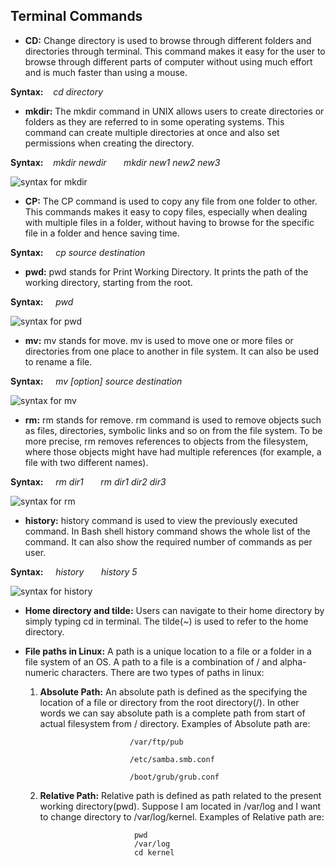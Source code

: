 ## Terminal Commands

- **CD:** Change directory is used to browse through different folders and directories through terminal. This command makes              it easy for the user to browse through different parts of computer without using much effort and is much faster                than using a mouse.

 **Syntax:** &nbsp;&nbsp;&nbsp;*cd directory*

- **mkdir:** The mkdir command in UNIX allows users to create directories or folders as they are referred to in some operating systems. This command can create multiple directories at once and also set permissions when creating the directory.

**Syntax:** &nbsp;&nbsp;&nbsp;*mkdir newdir  &nbsp;&nbsp;&nbsp;&nbsp;&nbsp;   mkdir new1 new2 new3*

![syntax for mkdir](https://media.geeksforgeeks.org/wp-content/uploads/Screenshot-from-2018-12-11-17-50-45.png)


- **CP:** The CP command is used to copy any file from one folder to other. This commands makes it easy to copy files, especially when dealing with multiple files in a folder, without having to browse for the specific file in a folder and hence saving time.

**Syntax:** &nbsp;&nbsp;&nbsp; *cp source destination*

- **pwd:** pwd stands for Print Working Directory. It prints the path of the working directory, starting from the root.

**Syntax:** &nbsp;&nbsp;&nbsp; *pwd*

![syntax for pwd](http://www.cellbiol.com/bioinformatics_web_development/wp-content/uploads/2017/01/shell_pwd_screenshot.png)

- **mv:** mv stands for move. mv is used to move one or more files or directories from one place to another in file system. It can also be used to rename a file.

**Syntax:** &nbsp;&nbsp;&nbsp; *mv [option] source destination*

![syntax for mv](https://linoxide.com/wp-content/uploads/2014/01/mv_directory.png)

- **rm:** rm stands for remove. rm command is used to remove objects such as files, directories, symbolic links and so on from the file system. To be more precise, rm removes references to objects from the filesystem, where those objects might have had multiple references (for example, a file with two different names).

**Syntax:** &nbsp;&nbsp;&nbsp; *rm dir1  &nbsp;&nbsp;&nbsp;&nbsp;&nbsp;   rm dir1 dir2 dir3*

![syntax for rm](https://static.javatpoint.com/linux/images/linux-file-rm1.png)

- **history:** history command is used to view the previously executed command. In Bash shell history command shows the whole list of the command. It can also show the required number of commands as per user.

**Syntax:** &nbsp;&nbsp;&nbsp; *history  &nbsp;&nbsp;&nbsp;&nbsp;&nbsp;   history 5*

![syntax for history](https://media.geeksforgeeks.org/wp-content/uploads/Screenshot-from-2018-12-14-07-13-54.png)


- **Home directory and tilde:** Users can navigate to their home directory by simply typing cd in terminal. The tilde(~) is used to refer to the home directory. 

- **File paths in Linux:** A path is a unique location to a file or a folder in a file system of an OS. A path to a file is a combination of / and alpha-numeric characters. There are two types of paths in linux: 

    1. **Absolute Path:** An absolute path is defined as the specifying the location of a file or directory from the root directory(/). In other words we can say absolute path is a complete path from start of actual filesystem from / directory.
Examples of Absolute path are: 

                               /var/ftp/pub

                               /etc/samba.smb.conf

                               /boot/grub/grub.conf

   2. **Relative Path:** Relative path is defined as path related to the present working directory(pwd). Suppose I am located in /var/log and I want to change directory to /var/log/kernel. 
Examples of Relative path are:  
   
                               pwd
                               /var/log
                               cd kernel
                              
 
